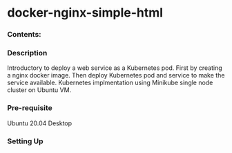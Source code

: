 # docker-nginx-simple-html

### Contents:

### Description
Introductory to deploy a web service as a Kubernetes pod. First by creating a nginx docker image. Then deploy Kubernetes pod and service to make the service available. Kubernetes implmentation using Minikube single node cluster on Ubuntu VM.

### Pre-requisite
Ubuntu 20.04 Desktop

### Setting Up

